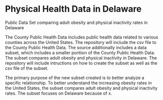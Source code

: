 # Physical Health Data in Delaware
Public Data Set comparing adult obesity and physical inactivity rates in Delaware

The County Public Health Data includes public health data related to various counties across the United States. The repository will include the csv file to the County Public Health Data. 
The source additionally includes a data subset, which includes a smaller porition of the County Public Health Data. The subset compares adult obesity and physical inactivity in Delaware. The repository will include intructions on how to create the subset as well as the csv file of the subset. 

The primary purpose of the new subset created is to better analyze a specific relationship. To better understand the increasing obesity rates in the United States, the subset compares adult obesity and physical inactivity rates. The subset focuses on Delaware because of x. 
